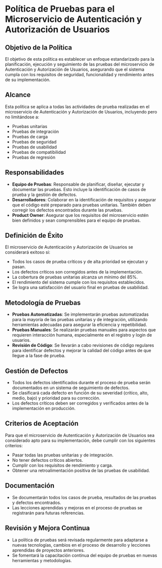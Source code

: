 # Política de Pruebas para el Microservicio de Autenticación y Autorización de Usuarios

## Objetivo de la Política
El objetivo de esta política es establecer un enfoque estandarizado para la planificación, ejecución y seguimiento de las pruebas del microservicio de Autenticación y Autorización de Usuarios, asegurando que el sistema cumpla con los requisitos de seguridad, funcionalidad y rendimiento antes de su implementación.

## Alcance
Esta política se aplica a todas las actividades de prueba realizadas en el microservicio de Autenticación y Autorización de Usuarios, incluyendo pero no limitándose a:
- Pruebas unitarias
- Pruebas de integración
- Pruebas de carga
- Pruebas de seguridad
- Pruebas de usabilidad
- Pruebas de compatibilidad
- Pruebas de regresión

## Responsabilidades
- **Equipo de Pruebas**: Responsable de planificar, diseñar, ejecutar y documentar las pruebas. Esto incluye la identificación de casos de prueba y la gestión de defectos.
- **Desarrolladores**: Colaborar en la identificación de requisitos y asegurar que el código esté preparado para pruebas unitarias. También deben corregir los defectos encontrados durante las pruebas.
- **Product Owner**: Asegurar que los requisitos del microservicio estén bien definidos y sean comprensibles para el equipo de pruebas.

## Definición de Éxito
El microservicio de Autenticación y Autorización de Usuarios se considerará exitoso si:
- Todos los casos de prueba críticos y de alta prioridad se ejecutan y pasan.
- Los defectos críticos son corregidos antes de la implementación.
- La cobertura de pruebas unitarias alcanza un mínimo del 85%.
- El rendimiento del sistema cumple con los requisitos establecidos.
- Se logra una satisfacción del usuario final en pruebas de usabilidad.

## Metodología de Pruebas
- **Pruebas Automatizadas**: Se implementarán pruebas automatizadas para la mayoría de las pruebas unitarias y de integración, utilizando herramientas adecuadas para asegurar la eficiencia y repetibilidad.
- **Pruebas Manuales**: Se realizarán pruebas manuales para aspectos que requieren interacción humana, especialmente en el registro y login de usuarios.
- **Revisión de Código**: Se llevarán a cabo revisiones de código regulares para identificar defectos y mejorar la calidad del código antes de que llegue a la fase de prueba.

## Gestión de Defectos
- Todos los defectos identificados durante el proceso de prueba serán documentados en un sistema de seguimiento de defectos.
- Se clasificará cada defecto en función de su severidad (crítico, alto, medio, bajo) y prioridad para su corrección.
- Los defectos críticos deben ser corregidos y verificados antes de la implementación en producción.

## Criterios de Aceptación
Para que el microservicio de Autenticación y Autorización de Usuarios sea considerado apto para su implementación, debe cumplir con los siguientes criterios:
- Pasar todas las pruebas unitarias y de integración.
- No tener defectos críticos abiertos.
- Cumplir con los requisitos de rendimiento y carga.
- Obtener una retroalimentación positiva de las pruebas de usabilidad.

## Documentación
- Se documentarán todos los casos de prueba, resultados de las pruebas y defectos encontrados.
- Las lecciones aprendidas y mejoras en el proceso de pruebas se registrarán para futuras referencias.

## Revisión y Mejora Continua
- La política de pruebas será revisada regularmente para adaptarse a nuevas tecnologías, cambios en el proceso de desarrollo y lecciones aprendidas de proyectos anteriores.
- Se fomentará la capacitación continua del equipo de pruebas en nuevas herramientas y metodologías.
